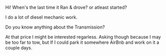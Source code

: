 Hi! When's the last time it Ran & drove? or atleast started?

I do a lot of diesel mechanic work.

Do you know anything about the Transmission?

At that price I might be interested regarless. Asking though because I may be too far to tow, but If I could park it somewhere AirBnb and work on it a couple days.
